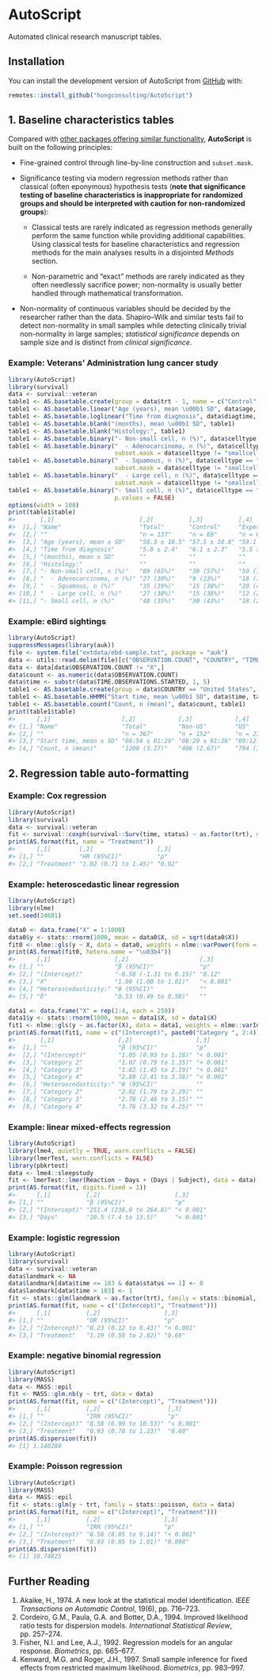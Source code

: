 
<!-- README.md is generated from README.Rmd. Please edit that file -->

# AutoScript

<!-- badges: start -->
<!-- badges: end -->

Automated clinical research manuscript tables.

## Installation

You can install the development version of AutoScript from
[GitHub](https://github.com/hongconsulting/AutoScript) with:

``` r
remotes::install_github("hongconsulting/AutoScript")
```

## 1. Baseline characteristics tables

Compared with [other packages offering similar
functionality](https://github.com/kaz-yos/tableone?tab=readme-ov-file#similar-or-complementary-projects),
**AutoScript** is built on the following principles:

- Fine-grained control through line-by-line construction and
  `subset.mask`.

- Significance testing via modern regression methods rather than
  classical (often eponymous) hypothesis tests (**note that significance
  testing of baseline characteristics is inappropriate for randomized
  groups and should be interpreted with caution for non-randomized
  groups**):

  - Classical tests are rarely indicated as regression methods generally
    perform the same function while providing additional capabilities.
    Using classical tests for baseline characteristics and regression
    methods for the main analyses results in a disjointed *Methods*
    section.

  - Non-parametric and “exact” methods are rarely indicated as they
    often needlessly sacrifice power; non-normality is usually better
    handled through mathematical transformation.

- Non-normality of continuous variables should be decided by the
  researcher rather than the data. Shapiro–Wilk and similar tests fail
  to detect non-normality in small samples while detecting clinically
  trivial non-normality in large samples; *statistical significance*
  depends on sample size and is distinct from *clinical significance*.

### Example: Veterans’ Administration lung cancer study

``` r
library(AutoScript)
library(survival)
data <- survival::veteran
table1 <- AS.basetable.create(group = data$trt - 1, name = c("Control", "Experimental"))
table1 <- AS.basetable.linear("Age (years), mean \u00b1 SD", data$age, table1, digits.fixed = 1)
table1 <- AS.basetable.loglinear("Time from diagnosis", data$diagtime, table1, digits.fixed = 1)
table1 <- AS.basetable.blank("(months), mean \u00b1 SD", table1)
table1 <- AS.basetable.blank("Histology:", table1)
table1 <- AS.basetable.binary("- Non-small cell, n (%)", data$celltype != "smallcell", table1)
table1 <- AS.basetable.binary("  - Adenocarcinoma, n (%)", data$celltype == "adeno", table1, 
                              subset.mask = data$celltype != "smallcell")
table1 <- AS.basetable.binary("  - Squamous, n (%)", data$celltype == "squamous", table1, 
                              subset.mask = data$celltype != "smallcell")
table1 <- AS.basetable.binary("  - Large cell, n (%)", data$celltype == "large", table1, 
                              subset.mask = data$celltype != "smallcell")
table1 <- AS.basetable.binary("- Small cell, n (%)", data$celltype == "smallcell", table1, 
                              p.values = FALSE)
options(width = 100)
print(table1$table)
#>       [,1]                        [,2]          [,3]          [,4]           [,5]   
#>  [1,] "Name"                      "Total"       "Control"     "Experimental" "p"    
#>  [2,] ""                          "n = 137"     "n = 69"      "n = 68"       ""     
#>  [3,] "Age (years), mean ± SD"    "58.3 ± 10.5" "57.5 ± 10.8" "59.1 ± 10.3"  "0.37" 
#>  [4,] "Time from diagnosis"       "5.8 ± 2.4"   "6.1 ± 2.3"   "5.5 ± 2.5"    "0.50" 
#>  [5,] "(months), mean ± SD"       ""            ""            ""             ""     
#>  [6,] "Histology:"                ""            ""            ""             ""     
#>  [7,] "- Non-small cell, n (%)"   "89 (65%)"    "39 (57%)"    "50 (74%)"     "0.038"
#>  [8,] "  - Adenocarcinoma, n (%)" "27 (30%)"    "9 (23%)"     "18 (36%)"     "0.19" 
#>  [9,] "  - Squamous, n (%)"       "35 (39%)"    "15 (38%)"    "20 (40%)"     "0.88" 
#> [10,] "  - Large cell, n (%)"     "27 (30%)"    "15 (38%)"    "12 (24%)"     "0.14" 
#> [11,] "- Small cell, n (%)"       "48 (35%)"    "30 (43%)"    "18 (26%)"     ""
```

### Example: eBird sightings

``` r
library(AutoScript)
suppressMessages(library(auk))
file <- system.file("extdata/ebd-sample.txt", package = "auk")
data <- utils::read.delim(file)[c("OBSERVATION.COUNT", "COUNTRY", "TIME.OBSERVATIONS.STARTED")]
data <- data[data$OBSERVATION.COUNT != "X",]
data$count <- as.numeric(data$OBSERVATION.COUNT)
data$time <- substr(data$TIME.OBSERVATIONS.STARTED, 1, 5)
table1 <- AS.basetable.create(group = data$COUNTRY == "United States", name = c("Non-US", "US"))
table1 <- AS.basetable.HHMM("Start time, mean \u00b1 SD", data$time, table1)
table1 <- AS.basetable.count("Count, n (mean)", data$count, table1)
print(table1$table)
#>      [,1]                    [,2]            [,3]            [,4]            [,5]     
#> [1,] "Name"                  "Total"         "Non-US"        "US"            "p"      
#> [2,] ""                      "n = 367"       "n = 152"       "n = 215"       ""       
#> [3,] "Start time, mean ± SD" "08:54 ± 01:29" "08:29 ± 01:26" "09:12 ± 01:27" "< 0.001"
#> [4,] "Count, n (mean)"       "1200 (3.27)"   "406 (2.67)"    "794 (3.69)"    "< 0.001"
```

## 2. Regression table auto-formatting

### Example: Cox regression

``` r
library(AutoScript)
library(survival)
data <- survival::veteran
fit <- survival::coxph(survival::Surv(time, status) ~ as.factor(trt), data = data)
print(AS.format(fit, name = "Treatment"))
#>      [,1]        [,2]                  [,3]  
#> [1,] ""          "HR (95%CI)"          "p"   
#> [2,] "Treatment" "1.02 (0.71 to 1.45)" "0.92"
```

### Example: heteroscedastic linear regression

``` r
library(AutoScript)
library(nlme)
set.seed(24601)

data0 <- data.frame("X" = 1:1000)
data0$y <- stats::rnorm(1000, mean = data0$X, sd = sqrt(data0$X))
fit0 <- nlme::gls(y ~ X, data = data0, weights = nlme::varPower(form = ~ X))
print(AS.format(fit0, hetero.name = "\u03b4"))
#>      [,1]                  [,2]                    [,3]     
#> [1,] ""                    "β (95%CI)"             "p"      
#> [2,] "(Intercept)"         "-0.58 (-1.31 to 0.15)" "0.12"   
#> [3,] "X"                   "1.00 (1.00 to 1.01)"   "< 0.001"
#> [4,] "Heteroscedasticity:" "θ (95%CI)"             ""       
#> [5,] "δ"                   "0.53 (0.49 to 0.58)"   ""

data1 <- data.frame("X" = rep(1:4, each = 250))
data1$y <- stats::rnorm(1000, mean = data1$X, sd = data1$X)
fit1 <- nlme::gls(y ~ as.factor(X), data = data1, weights = nlme::varIdent(form = ~ 1 | as.factor(X)))
print(AS.format(fit1, name = c("(Intercept)", paste0("Category ", 2:4)), hetero.name = paste0("Category ", 2:4)))
#>       [,1]                  [,2]                  [,3]     
#>  [1,] ""                    "β (95%CI)"           "p"      
#>  [2,] "(Intercept)"         "1.05 (0.93 to 1.18)" "< 0.001"
#>  [3,] "Category 2"          "1.07 (0.79 to 1.35)" "< 0.001"
#>  [4,] "Category 3"          "1.82 (1.45 to 2.19)" "< 0.001"
#>  [5,] "Category 4"          "2.89 (2.41 to 3.38)" "< 0.001"
#>  [6,] "Heteroscedasticity:" "θ (95%CI)"           ""       
#>  [7,] "Category 2"          "2.02 (1.79 to 2.29)" ""       
#>  [8,] "Category 3"          "2.78 (2.46 to 3.15)" ""       
#>  [9,] "Category 4"          "3.76 (3.32 to 4.25)" ""
```

### Example: linear mixed-effects regression

``` r
library(AutoScript)
library(lme4, quietly = TRUE, warn.conflicts = FALSE)
library(lmerTest, warn.conflicts = FALSE)
library(pbkrtest)
data <- lme4::sleepstudy
fit <- lmerTest::lmer(Reaction ~ Days + (Days | Subject), data = data)
print(AS.format(fit, digits.fixed = 1))
#>      [,1]          [,2]                     [,3]     
#> [1,] ""            "β (95%CI)"              "p"      
#> [2,] "(Intercept)" "251.4 (238.0 to 264.8)" "< 0.001"
#> [3,] "Days"        "10.5 (7.4 to 13.5)"     "< 0.001"
```

### Example: logistic regression

``` r
library(AutoScript)
library(survival)
data <- survival::veteran
data$landmark <- NA
data$landmark[data$time <= 183 & data$status == 1] <- 0
data$landmark[data$time > 183] <- 1
fit <- stats::glm(landmark ~ as.factor(trt), family = stats::binomial, data = data)
print(AS.format(fit, name = c("(Intercept)", "Treatment")))
#>      [,1]          [,2]                  [,3]     
#> [1,] ""            "OR (95%CI)"          "p"      
#> [2,] "(Intercept)" "0.23 (0.12 to 0.43)" "< 0.001"
#> [3,] "Treatment"   "1.19 (0.50 to 2.82)" "0.69"
```

### Example: negative binomial regression

``` r
library(AutoScript)
library(MASS)
data <- MASS::epil
fit <- MASS::glm.nb(y ~ trt, data = data)
print(AS.format(fit, name = c("(Intercept)", "Treatment")))
#>      [,1]          [,2]                   [,3]     
#> [1,] ""            "IRR (95%CI)"          "p"      
#> [2,] "(Intercept)" "8.58 (6.99 to 10.53)" "< 0.001"
#> [3,] "Treatment"   "0.93 (0.70 to 1.23)"  "0.60"
print(AS.dispersion(fit))
#> [1] 1.140289
```

### Example: Poisson regression

``` r
library(AutoScript)
library(MASS)
data <- MASS::epil
fit <- stats::glm(y ~ trt, family = stats::poisson, data = data)
print(AS.format(fit, name = c("(Intercept)", "Treatment")))
#>      [,1]          [,2]                  [,3]     
#> [1,] ""            "IRR (95%CI)"         "p"      
#> [2,] "(Intercept)" "8.58 (8.05 to 9.14)" "< 0.001"
#> [3,] "Treatment"   "0.93 (0.85 to 1.01)" "0.098"
print(AS.dispersion(fit))
#> [1] 10.74825
```

## Further Reading

1.  Akaike, H., 1974. A new look at the statistical model
    identification. *IEEE Transactions on Automatic Control*, 19(6),
    pp. 716–723.
2.  Cordeiro, G.M., Paula, G.A. and Botter, D.A., 1994. Improved
    likelihood ratio tests for dispersion models. *International
    Statistical Review*, pp. 257–274.
3.  Fisher, N.I. and Lee, A.J., 1992. Regression models for an angular
    response. *Biometrics*, pp. 665–677.
4.  Kenward, M.G. and Roger, J.H., 1997. Small sample inference for
    fixed effects from restricted maximum likelihood. *Biometrics*,
    pp. 983–997.
